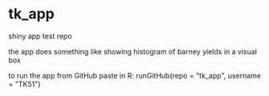# tk_app
shiny app test repo

the app does something like showing histogram of barney yields in a visual box

to run the app from GitHub paste in R:
runGitHub(repo = "tk_app", username = "TK51")
